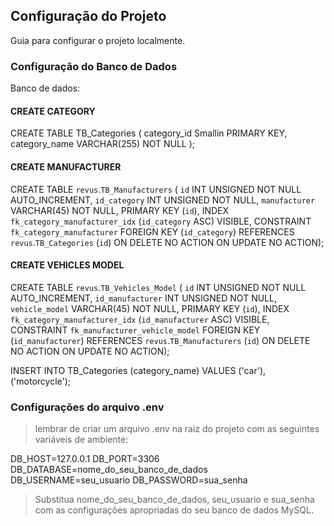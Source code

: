 ## Configuração do Projeto

Guia para configurar o projeto localmente.

### Configuração do Banco de Dados

Banco de dados:


#### CREATE CATEGORY

CREATE TABLE TB_Categories (
    category_id Smallin PRIMARY KEY,
    category_name VARCHAR(255) NOT NULL
);


#### CREATE MANUFACTURER

CREATE TABLE `revus`.`TB_Manufacturers` (
  `id` INT UNSIGNED NOT NULL AUTO_INCREMENT,
  `id_category` INT UNSIGNED NOT NULL,
  `manufacturer` VARCHAR(45) NOT NULL,
  PRIMARY KEY (`id`),
  INDEX `fk_category_manufacturer_idx` (`id_category` ASC) VISIBLE,
  CONSTRAINT `fk_category_manufacturer`
    FOREIGN KEY (`id_category`)
    REFERENCES `revus`.`TB_Categories` (`id`)
    ON DELETE NO ACTION
    ON UPDATE NO ACTION);



#### CREATE VEHICLES MODEL


CREATE TABLE `revus`.`TB_Vehicles_Model` (
  `id` INT UNSIGNED NOT NULL AUTO_INCREMENT,
  `id_manufacturer` INT UNSIGNED NOT NULL,
  `vehicle_model` VARCHAR(45) NOT NULL,
  PRIMARY KEY (`id`),
  INDEX `fk_category_manufacturer_idx` (`id_manufacturer` ASC) VISIBLE,
  CONSTRAINT `fk_manufacturer_vehicle_model`
    FOREIGN KEY (`id_manufacturer`)
    REFERENCES `revus`.`TB_Manufacturers` (`id`)
    ON DELETE NO ACTION
    ON UPDATE NO ACTION);


INSERT INTO TB_Categories (category_name) VALUES ('car'), ('motorcycle');

### Configurações do arquivo .env

> lembrar de criar um arquivo .env na raiz do projeto com as seguintes variáveis de ambiente:

DB_HOST=127.0.0.1
DB_PORT=3306
DB_DATABASE=nome_do_seu_banco_de_dados
DB_USERNAME=seu_usuario
DB_PASSWORD=sua_senha

> Substitua nome_do_seu_banco_de_dados, seu_usuario e sua_senha com as configurações apropriadas do seu banco de dados MySQL.

